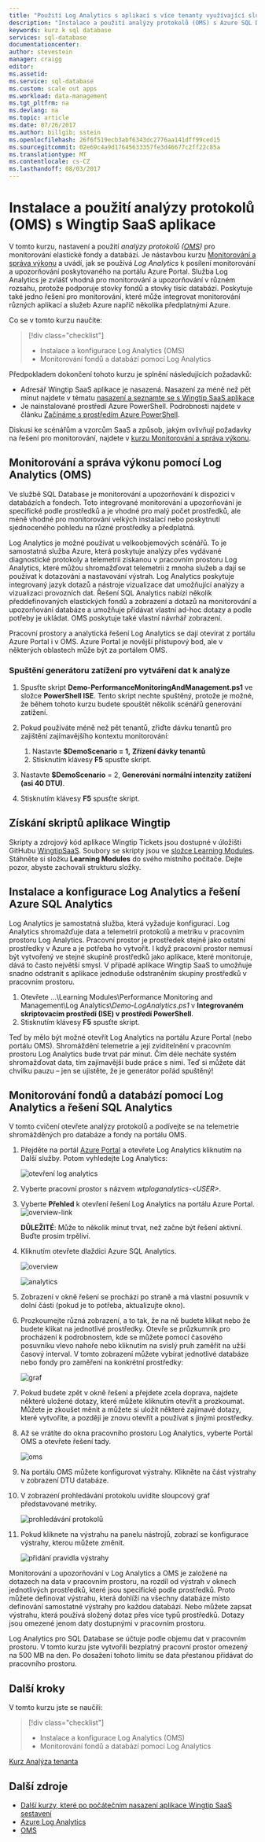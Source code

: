 ```yaml
---
title: "Použití Log Analytics s aplikací s více tenanty využívající službu SQL Database | Dokumentace Microsoftu"
description: "Instalace a použití analýzy protokolů (OMS) s Azure SQL Database ukázková Wingtip SaaS aplikace"
keywords: kurz k sql database
services: sql-database
documentationcenter: 
author: stevestein
manager: craigg
editor: 
ms.assetid: 
ms.service: sql-database
ms.custom: scale out apps
ms.workload: data-management
ms.tgt_pltfrm: na
ms.devlang: na
ms.topic: article
ms.date: 07/26/2017
ms.author: billgib; sstein
ms.openlocfilehash: 26f6f519ecb3abf6343dc2776aa141dff99ced15
ms.sourcegitcommit: 02e69c4a9d17645633357fe3d46677c2ff22c85a
ms.translationtype: MT
ms.contentlocale: cs-CZ
ms.lasthandoff: 08/03/2017
---
```

# <a name="setup-and-use-log-analytics-oms-with-the-wingtip-saas-app"></a>Instalace a použití analýzy protokolů (OMS) s Wingtip SaaS aplikace

V tomto kurzu, nastavení a použití *analýzy protokolů ([OMS](https://www.microsoft.com/cloud-platform/operations-management-suite))* pro monitorování elastické fondy a databází. Je nástavbou kurzu [Monitorování a správa výkonu](sql-database-saas-tutorial-performance-monitoring.md) a uvádí, jak se používá *Log Analytics* k posílení monitorování a upozorňování poskytovaného na portálu Azure Portal. Služba Log Analytics je zvlášť vhodná pro monitorování a upozorňování v různém rozsahu, protože podporuje stovky fondů a stovky tisíc databází. Poskytuje také jedno řešení pro monitorování, které může integrovat monitorování různých aplikací a služeb Azure napříč několika předplatnými Azure.

Co se v tomto kurzu naučíte:

> [!div class="checklist"]
> * Instalace a konfigurace Log Analytics (OMS)
> * Monitorování fondů a databází pomocí Log Analytics

Předpokladem dokončení tohoto kurzu je splnění následujících požadavků:

* Adresář Wingtip SaaS aplikace je nasazená. Nasazení za méně než pět minut najdete v tématu [nasazení a seznamte se s Wingtip SaaS aplikace](sql-database-saas-tutorial.md)
* Je nainstalované prostředí Azure PowerShell. Podrobnosti najdete v článku [Začínáme s prostředím Azure PowerShell](https://docs.microsoft.com/powershell/azure/get-started-azureps).

Diskusi ke scénářům a vzorcům SaaS a způsob, jakým ovlivňují požadavky na řešení pro monitorování, najdete v [kurzu Monitorování a správa výkonu](sql-database-saas-tutorial-performance-monitoring.md).

## <a name="monitoring-and-managing-performance-with-log-analytics-oms"></a>Monitorování a správa výkonu pomocí Log Analytics (OMS)

Ve službě SQL Database je monitorování a upozorňování k dispozici v databázích a fondech. Toto integrované monitorování a upozorňování je specifické podle prostředků a je vhodné pro malý počet prostředků, ale méně vhodné pro monitorování velkých instalací nebo poskytnutí sjednoceného pohledu na různé prostředky a předplatná.

Log Analytics je možné používat u velkoobjemových scénářů. To je samostatná služba Azure, která poskytuje analýzy přes vydávané diagnostické protokoly a telemetrii získanou v pracovním prostoru Log Analytics, které můžou shromažďovat telemetrii z mnoha služeb a dají se používat k dotazování a nastavování výstrah. Log Analytics poskytuje integrovaný jazyk dotazů a nástroje vizualizace dat umožňující analýzy a vizualizaci provozních dat. Řešení SQL Analytics nabízí několik předdefinovaných elastických fondů a zobrazení a dotazů na monitorování a upozorňování databáze a umožňuje přidávat vlastní ad-hoc dotazy a podle potřeby je ukládat. OMS poskytuje také vlastní návrhář zobrazení.

Pracovní prostory a analytická řešení Log Analytics se dají otevírat z portálu Azure Portal i v OMS. Azure Portal je novější přístupový bod, ale v některých oblastech může být za portálem OMS.

### <a name="start-the-load-generator-to-create-data-to-analyze"></a>Spuštění generátoru zatížení pro vytváření dat k analýze

1. Spusťte skript **Demo-PerformanceMonitoringAndManagement.ps1** ve složce **PowerShell ISE**. Tento skript nechte spuštěný, protože je možné, že během tohoto kurzu budete spouštět několik scénářů generování zatížení.
1. Pokud používáte méně než pět tenantů, zřiďte dávku tenantů pro zajištění zajímavějšího kontextu monitorování:
   1. Nastavte **$DemoScenario = 1,** **Zřízení dávky tenantů**
   1. Stisknutím klávesy **F5** spusťte skript.

1. Nastavte **$DemoScenario** = 2, **Generování normální intenzity zatížení (asi 40 DTU)**.
1. Stisknutím klávesy **F5** spusťte skript.

## <a name="get-the-wingtip-application-scripts"></a>Získání skriptů aplikace Wingtip

Skripty a zdrojový kód aplikace Wingtip Tickets jsou dostupné v úložišti GitHubu [WingtipSaaS](https://github.com/Microsoft/WingtipSaaS). Soubory se skripty jsou ve [složce Learning Modules](https://github.com/Microsoft/WingtipSaaS/tree/master/Learning%20Modules). Stáhněte si složku **Learning Modules** do svého místního počítače. Dejte pozor, abyste zachovali strukturu složky.

## <a name="installing-and-configuring-log-analytics-and-the-azure-sql-analytics-solution"></a>Instalace a konfigurace Log Analytics a řešení Azure SQL Analytics

Log Analytics je samostatná služba, která vyžaduje konfiguraci. Log Analytics shromažďuje data a telemetrii protokolů a metriku v pracovním prostoru Log Analytics. Pracovní prostor je prostředek stejně jako ostatní prostředky v Azure a je potřeba ho vytvořit. I když pracovní prostor nemusí být vytvořený ve stejné skupině prostředků jako aplikace, které monitoruje, dává to často největší smysl. V případě aplikace Wingtip SaaS to umožňuje snadno odstranit s aplikace jednoduše odstraněním skupiny prostředků v pracovním prostoru.

1. Otevřete ...\\Learning Modules\\Performance Monitoring and Management\\Log Analytics\\*Demo-LogAnalytics.ps1* v **Integrovaném skriptovacím prostředí (ISE) v prostředí PowerShell**.
1. Stisknutím klávesy **F5** spusťte skript.

Teď by mělo být možné otevřít Log Analytics na portálu Azure Portal (nebo portálu OMS). Shromáždění telemetrie a její zviditelnění v pracovním prostoru Log Analytics bude trvat pár minut. Čím déle necháte systém shromažďovat data, tím zajímavější bude práce s nimi. Teď si můžete dát chvilku pauzu – jen se ujistěte, že je generátor pořád spuštěný!


## <a name="use-log-analytics-and-the-sql-analytics-solution-to-monitor-pools-and-databases"></a>Monitorování fondů a databází pomocí Log Analytics a řešení SQL Analytics


V tomto cvičení otevřete analýzy protokolů a podívejte se na telemetrie shromážděných pro databáze a fondy na portálu OMS.

1. Přejděte na portál [Azure Portal](https://portal.azure.com) a otevřete Log Analytics kliknutím na Další služby. Potom vyhledejte Log Analytics:

   ![otevření log analytics](media/sql-database-saas-tutorial-log-analytics/log-analytics-open.png)

1. Vyberte pracovní prostor s názvem *wtploganalytics-&lt;USER&gt;*.

1. Vyberte **Přehled** k otevření řešení Log Analytics na portálu Azure Portal.
   ![overview-link](media/sql-database-saas-tutorial-log-analytics/click-overview.png)

    **DŮLEŽITÉ**: Může to několik minut trvat, než začne být řešení aktivní. Buďte prosím trpěliví.

1. Kliknutím otevřete dlaždici Azure SQL Analytics.

    ![overview](media/sql-database-saas-tutorial-log-analytics/overview.png)

    ![analytics](media/sql-database-saas-tutorial-log-analytics/analytics.png)

1. Zobrazení v okně řešení se prochází po straně a má vlastní posuvník v dolní části (pokud je to potřeba, aktualizujte okno).

1. Prozkoumejte různá zobrazení, a to tak, že na ně budete klikat nebo že budete klikat na jednotlivé prostředky. Otevře se průzkumník pro procházení k podrobnostem, kde se můžete pomocí časového posuvníku vlevo nahoře nebo kliknutím na svislý pruh zaměřit na užší časový interval. V tomto zobrazení můžete vybírat jednotlivé databáze nebo fondy pro zaměření na konkrétní prostředky:

    ![graf](media/sql-database-saas-tutorial-log-analytics/chart.png)

1. Pokud budete zpět v okně řešení a přejdete zcela doprava, najdete některé uložené dotazy, které můžete kliknutím otevřít a prozkoumat. Můžete je zkoušet měnit a můžete si uložit některé zajímavé dotazy, které vytvoříte, a později je znovu otevřít a používat s jinými prostředky.

1. Až se vrátíte do okna pracovního prostoru Log Analytics, vyberte Portál OMS a otevřete řešení tady.

    ![oms](media/sql-database-saas-tutorial-log-analytics/oms.png)

1. Na portálu OMS můžete konfigurovat výstrahy. Klikněte na část výstrahy v zobrazení DTU databáze.

1. V zobrazení prohledávání protokolu uvidíte sloupcový graf představované metriky.

    ![prohledávání protokolů](media/sql-database-saas-tutorial-log-analytics/log-search.png)

1. Pokud kliknete na výstrahu na panelu nástrojů, zobrazí se konfigurace výstrahy, kterou můžete změnit.

    ![přidání pravidla výstrahy](media/sql-database-saas-tutorial-log-analytics/add-alert.png)

Monitorování a upozorňování v Log Analytics a OMS je založené na dotazech na data v pracovním prostoru, na rozdíl od výstrah v oknech jednotlivých prostředků, které jsou specifické podle prostředků. Proto můžete definovat výstrahu, která dohlíží na všechny databáze místo definování samostatné výstrahy pro každou databázi. Nebo můžete zapsat výstrahu, která používá složený dotaz přes více typů prostředků. Dotazy jsou omezené jenom daty dostupnými v pracovním prostoru.

Log Analytics pro SQL Database se účtuje podle objemu dat v pracovním prostoru. V tomto kurzu jste vytvořili bezplatný pracovní prostor omezený na 500 MB na den. Po dosažení tohoto limitu se data přestanou přidávat do pracovního prostoru.


## <a name="next-steps"></a>Další kroky

V tomto kurzu jste se naučili:

> [!div class="checklist"]
> * Instalace a konfigurace Log Analytics (OMS)
> * Monitorování fondů a databází pomocí Log Analytics

[Kurz Analýza tenanta](sql-database-saas-tutorial-tenant-analytics.md)

## <a name="additional-resources"></a>Další zdroje

* [Další kurzy, které po počátečním nasazení aplikace Wingtip SaaS sestavení](sql-database-wtp-overview.md#sql-database-wingtip-saas-tutorials)
* [Azure Log Analytics](../log-analytics/log-analytics-azure-sql.md)
* [OMS](https://blogs.technet.microsoft.com/msoms/2017/02/21/azure-sql-analytics-solution-public-preview/)
